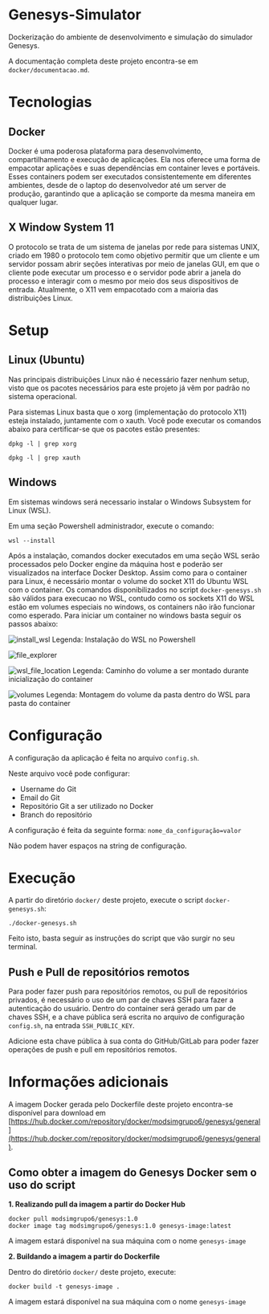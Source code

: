 # Genesys-Simulator
Dockerização do ambiente de desenvolvimento e simulação do simulador Genesys.

A documentação completa deste projeto encontra-se em `docker/documentacao.md`.

# Tecnologias

## Docker
Docker é uma poderosa plataforma para desenvolvimento, compartilhamento e execução de aplicações. Ela nos oferece uma forma de empacotar aplicações e suas dependências em container leves e portáveis. Esses containers podem ser executados consistentemente em diferentes ambientes, desde de o laptop do desenvolvedor até um server de produção, garantindo que a aplicação se comporte da mesma maneira em qualquer lugar.

## X Window System 11
O protocolo se trata de um sistema de janelas por rede para sistemas UNIX, criado em 1980 o protocolo tem como objetivo permitir que um cliente e um servidor possam abrir seções interativas por meio de janelas GUI, em que o cliente pode executar um processo e o servidor pode abrir a janela do processo e interagir com o mesmo por meio dos seus dispositivos de entrada. Atualmente, o X11 vem empacotado com a maioria das distribuições Linux.

# Setup

## Linux (Ubuntu)

Nas principais distribuições Linux não é necessário fazer nenhum setup, visto que os pacotes necessários para este projeto já vêm por padrão no sistema operacional.

Para sistemas Linux basta que o xorg (implementação do protocolo X11) esteja instalado, juntamente com o xauth. Você pode executar os comandos abaixo para certificar-se que os pacotes estão presentes:

```
dpkg -l | grep xorg
```
```
dpkg -l | grep xauth
```


## Windows

Em sistemas windows será necessario instalar o Windows Subsystem for Linux (WSL). 

Em uma seção Powershell administrador, execute o comando:

```
wsl --install
```

Após a instalação, comandos docker executados em uma seção WSL serão processados pelo Docker engine da máquina host e poderão ser visualizados na interface Docker Desktop.
Assim como para o container para Linux, é necessário montar o volume do socket X11 do Ubuntu WSL com o container. Os comandos disponibilizados no script `docker-genesys.sh` são válidos para execucao no WSL, contudo como os sockets X11 do WSL estão em volumes especiais no windows, os containers não irão funcionar como esperado. Para iniciar um container no windows basta seguir os passos abaixo:

![install_wsl](https://github.com/Egamik/Genesys-Simulator/assets/44400533/3a9aae4e-20fb-494b-974d-6c65ee0d7286)
Legenda: Instalação do WSL no Powershell

![file_explorer](https://github.com/Egamik/Genesys-Simulator/assets/44400533/e3cc6794-aaf6-4e0f-a5fe-4fa26e131d6d)

![wsl_file_location](https://github.com/Egamik/Genesys-Simulator/assets/44400533/4e512553-027f-41c9-bc3e-bd25fbf2ae8a)
Legenda: Caminho do volume a ser montado durante inicialização do container

![volumes](https://github.com/Egamik/Genesys-Simulator/assets/44400533/615a86ba-4a3a-4640-82dc-9b696647b59c)
Legenda: Montagem do volume da pasta dentro do WSL para pasta do container

# Configuração

A configuração da aplicação é feita no arquivo `config.sh`.

Neste arquivo você pode configurar:

- Username do Git
- Email do Git
- Repositório Git a ser utilizado no Docker
- Branch do repositório

A configuração é feita da seguinte forma: `nome_da_configuração=valor`

Não podem haver espaços na string de configuração.


# Execução

A partir do diretório `docker/` deste projeto, execute o script `docker-genesys.sh`:

```
./docker-genesys.sh
```

Feito isto, basta seguir as instruções do script que vão surgir no seu terminal.

## Push e Pull de repositórios remotos

Para poder fazer push para repositórios remotos, ou pull de repositórios privados, é necessário o uso de um par de chaves SSH
para fazer a autenticação do usuário. Dentro do container será gerado um par de chaves SSH, e a chave pública será escrita
no arquivo de configuração `config.sh`, na entrada `SSH_PUBLIC_KEY`.

Adicione esta chave pública à sua conta do GitHub/GitLab para poder fazer operações de push e pull em repositórios remotos.

# Informações adicionais

A imagem Docker gerada pelo Dockerfile deste projeto encontra-se disponível para download em [https://hub.docker.com/repository/docker/modsimgrupo6/genesys/general](https://hub.docker.com/repository/docker/modsimgrupo6/genesys/general).

## Como obter a imagem do Genesys Docker sem o uso do script

**1. Realizando pull da imagem a partir do Docker Hub**

```
docker pull modsimgrupo6/genesys:1.0
docker image tag modsimgrupo6/genesys:1.0 genesys-image:latest
```
A imagem estará disponível na sua máquina com o nome `genesys-image`

**2. Buildando a imagem a partir do Dockerfile**

Dentro do diretório `docker/` deste projeto, execute:

```
docker build -t genesys-image .
```

A imagem estará disponível na sua máquina com o nome `genesys-image`

